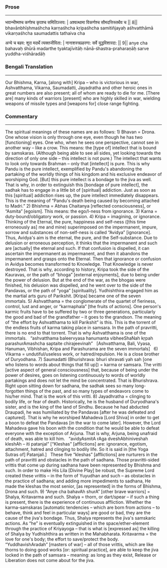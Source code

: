 ### Prose 
 --- 
भवान्भीष्मश्च कर्णश्च कृपश्च समितिञ्जय: |
अश्वत्थामा विकर्णश्च सौमदत्तिस्तथैव च || 8||
bhavānbhīṣhmaśhcha karṇaśhcha kṛipaśhcha samitiñjayaḥ
aśhvatthāmā vikarṇaśhcha saumadattis tathaiva cha

अन्ये च बहव: शूरा मदर्थे त्यक्तजीविता: |
नानाशस्त्रप्रहरणा: सर्वे युद्धविशारदा: || 9||
anye cha bahavaḥ śhūrā madarthe tyaktajīvitāḥ
nānā-śhastra-praharaṇāḥ sarve yuddha-viśhāradāḥ

### Bengali Translation 
 --- 
Our Bhishma, Karna, [along with] Kripa – who is victorious in war, Ashvatthama, Vikarna, Saumadatti, Jayadratha and other heroic ones in great numbers are also present; all of whom are ready to die for me. [There are] many kinds of warriors [present] who are highly skilled in war, wielding weapons of missile types and [weapons for] close range fighting.

### Commentary 
 --- 
The spiritual meanings of these names are as follows: 1) Bhavan = Drona. One whose vision is only through one eye, even though he has two [functioning] eyes. One who, when he sees one perspective, cannot see in another way – like a crow. This means: the [type of] intellect that is bound by samskaras. (Although being able to see all sides, yet looking towards the direction of only one side – this intellect is not pure.) The intellect that wants to look only towards Brahman – only that [intellect] is pure. This is why Pandu is the pure intellect, exemplified by Pandu's abandoning the partaking of the worldly things of his kingdom and his exclusive endeavor of worshiping God. [But] this pure intellect is a bondage to the jiva as well. That is why, in order to extinguish this [bondage of pure intellect], the sadhak has to engage in a little bit of [spiritual] addiction. Just as soon as this [spiritual] addiction rises up, the pure intellect immediately disappears. This is the meaning of “Pandu's death being caused by becoming attached to Madri.” 2) Bhishma = Abhas Chaitanya [reflected consciousness], or “Asmita” [egoism]. This means: the ego/I-ness from ignorance. 3) Karna = duty-bound/obligatory work, or passion. 4) Kripa = imagining, or ignorance. Thinking of the Eternal, the pure, happiness and self-ness ([this time erroneously as] me and mine) superimposed on the impermanent, impure, sorrow and substances of non-self-ness is called “Avidya” [ignorance]. Thus, Avidya's aim is the eternal, the pure, and the Self-substance. Due to delusion or erroneous perception, it thinks that the impermanent and such are [actually] the eternal and such. If that confusion is dispelled, it can ascertain the impermanent as impermanent, and then it abandons the impermanent and grasps onto the Eternal. Then that ignorance or confusion in Avidya  becomes transformed to Knowledge. That Knowledge is never destroyed. That is why, according to history, Kripa took the side of the Kauravas, or the path of “bhoga” [external enjoyments], due to being under the power of delusion. But at the end of the war, as the bhogas were finished, his delusion was dispelled, and he went over to the side of the Pandavas, or the path of “yoga” [spirituality]. Yudhishthira engaged him as the martial arts guru of Parikshit. [Kripa] became one of the seven immortals. 5) Ashvatthama = the conglomerate of the quartet of fieriness, control, lust and anger, or “karmaphala” [the fruits of actions]. One person's karmic fruits have to be suffered by two or three generations,  particularly the good and bad of the grandfather – it goes to the grandson. The meaning of “the effort by Ashvatthama to kill Parikshit” is this. This is the torrent of the endless fruits of karma taking place in samsara. In the path of pravritti, there is no end to that torrent. That is why Ashvatthama is one of the immortals.
 
“ashvatthama baleervyasa hanumanta vibheeShaNah
kṛpah parashurAmashcha saptaite chirajeevinah”
 
[Ashvatthama, Bali, Vyasa, Hanuman, Vibhishan, Kripa and Parashurama are the seven immortals]
 
6) Vikarna = undutiful/useless work, or hatred/repulsion. He is a close brother of Duryodhana. 7) Saumadatti (Bhurishrava: bhuri shravati yah sah [one who listens to words about things that fill up]) = karma or samsara. The vritti [active aspect of general consciousness] that, because of being under the power of desires, goes on listening continuously to words of worldly partakings and does not let the mind be concentrated. That is Bhurishrava. Right upon sitting down for sadhana, the sadhak sees so many long-forgotten things of the past, and so many types of endeavors come to his/her mind. That is the work of this vritti. 8) Jayadhratha = clinging to bodily life, or fear of death. Historically, he is the husband of Duryodhana's sister, and is the king of the land of Sindhu. Because he had abducted Draupadi, he was humiliated by the Pandavas [after he was defeated and captured]. That is why he worshiped Mahadeva [Lord Shiva] in order to get a boon to defeat the Pandavas [in the war to come later]. However, the Lord Mahadeva gave his boon with the condition that he would be able to defeat everyone with the exception of Arjuna. That is why, Arjuna, being unafraid of death, was able to kill him.
 
“avidyAsmitA rAga dveshAbhiniveshah kleshAh – iti patanjal”
[“Kleshas” [afflictions] are: ignorance, egotism, attachment, hatred and clinging to bodily life. So it is said in [the Yoga Sutras of] Patanjali.]
 
These five “kleshas” [afflictions] are nurturers in the path of pravritti and obstacles in the path of sadhana. Those pravritti-sided vrittis that come up during sadhana have been represented by Bhishma and such. In order to make His Lila [Divine Play] be robust, the Supreme Lord created these vrittis – in the form of Yuyudhan and such – as obstacles in the practice of sadhana; and adding more impediments to sadhana, He made the kleshas the most senior, [as represented] in the forms of Bhishma, Drona and such. 9) “Anye cha bahavAh shurA” [other brave warriors] = Shalya, Kritavarma and such. Shalya = thorn, or dart/spear – if such a thing is present, there is the experience of continuous affliction. Whether the karma-samskaras [automatic tendencies – which are born from actions – to behave, think and feel in particular ways] are good or bad, they are the cause of the jiva's bondage. Thus, Shalya represents the jiva's samskaric actions. As “he” is eventually extinguished in the space/ether-element through the practice of Kriyayoga – that is what is [expressed as] the killing of Shalya by Yudhishthira as written in the Mahabharata. Kritavarma = the love for one's body; the effort to save/protect the body. “YuddhavishAradah” [masters of war] – all of those vrittis, which are like thorns to doing good works [or: spiritual practice], are able to keep the jiva locked in the path of samsara – meaning: as long as they exist, Release or Liberation does not come about for the jiva.